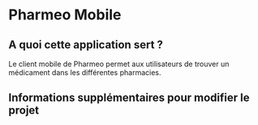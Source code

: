 # Pharmeo Mobile

## A quoi cette application sert ?

Le client mobile de Pharmeo permet aux utilisateurs de trouver un médicament dans les différentes pharmacies.

## Informations supplémentaires pour modifier le projet
